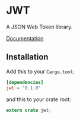 # JWT

A JSON Web Token library.

[Documentation](http://mikkyang.github.io/rust-jwt/doc/jwt/index.html)

## Installation

Add this to your `Cargo.toml`:

```toml
[dependencies]
jwt = "0.1.0"
```

and this to your crate root:
```rust
extern crate jwt;
```

